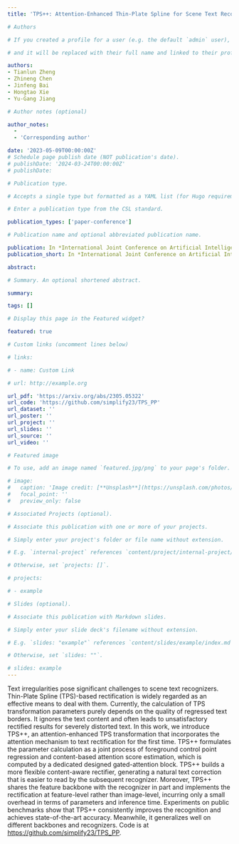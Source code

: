 ```yaml
---
title: 'TPS++: Attention-Enhanced Thin-Plate Spline for Scene Text Recognition'

# Authors

# If you created a profile for a user (e.g. the default `admin` user), write the username (folder name) here

# and it will be replaced with their full name and linked to their profile.

authors:
- Tianlun Zheng
- Zhineng Chen
- Jinfeng Bai
- Hongtao Xie
- Yu-Gang Jiang

# Author notes (optional)

author_notes:
  - 
  - 'Corresponding author'

date: '2023-05-09T00:00:00Z'
# Schedule page publish date (NOT publication's date).
# publishDate: '2024-03-24T00:00:00Z'
# publishDate: 

# Publication type.

# Accepts a single type but formatted as a YAML list (for Hugo requirements).

# Enter a publication type from the CSL standard.

publication_types: ['paper-conference']

# Publication name and optional abbreviated publication name.

publication: In *International Joint Conference on Artificial Intelligence (IJCAI) 2023*
publication_short: In *International Joint Conference on Artificial Intelligence (IJCAI) 2023*

abstract: 

# Summary. An optional shortened abstract.

summary: 

tags: []

# Display this page in the Featured widget?

featured: true

# Custom links (uncomment lines below)

# links:

# - name: Custom Link

# url: http://example.org

url_pdf: 'https://arxiv.org/abs/2305.05322'
url_code: 'https://github.com/simplify23/TPS_PP'
url_dataset: ''
url_poster: ''
url_project: ''
url_slides: ''
url_source: ''
url_video: ''

# Featured image

# To use, add an image named `featured.jpg/png` to your page's folder.

# image:
#   caption: 'Image credit: [**Unsplash**](https://unsplash.com/photos/pLCdAaMFLTE)'
#   focal_point: ''
#   preview_only: false

# Associated Projects (optional).

# Associate this publication with one or more of your projects.

# Simply enter your project's folder or file name without extension.

# E.g. `internal-project` references `content/project/internal-project/index.md`.

# Otherwise, set `projects: []`.

# projects:

# - example

# Slides (optional).

# Associate this publication with Markdown slides.

# Simply enter your slide deck's filename without extension.

# E.g. `slides: "example"` references `content/slides/example/index.md`.

# Otherwise, set `slides: ""`.

# slides: example
---
```


Text irregularities pose significant challenges to scene text recognizers. Thin-Plate Spline (TPS)-based rectification is widely regarded as an effective means to deal with them. Currently, the calculation of TPS transformation parameters purely depends on the quality of regressed text borders. It ignores the text content and often leads to unsatisfactory rectified results for severely distorted text. In this work, we introduce TPS++, an attention-enhanced TPS transformation that incorporates the attention mechanism to text rectification for the first time. TPS++ formulates the parameter calculation as a joint process of foreground control point regression and content-based attention score estimation, which is computed by a dedicated designed gated-attention block. TPS++ builds a more flexible content-aware rectifier, generating a natural text correction that is easier to read by the subsequent recognizer. Moreover, TPS++ shares the feature backbone with the recognizer in part and implements the rectification at feature-level rather than image-level, incurring only a small overhead in terms of parameters and inference time. Experiments on public benchmarks show that TPS++ consistently improves the recognition and achieves state-of-the-art accuracy. Meanwhile, it generalizes well on different backbones and recognizers. Code is at https://github.com/simplify23/TPS_PP.
